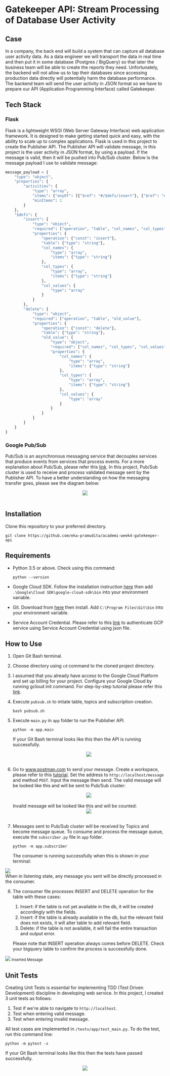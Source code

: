# Gatekeeper API: Stream Processing of Database User Activity

## Case
In a company, the back end will build a system that can capture all database user activity data. 
As a data engineer we will transport the data in real time and then put it in some 
database (Postgres / BigQuery) so that later the business team will be able to create the 
reports they need. Unfortunately, the backend will not allow us to tap their databases 
since accessing production data directly will potentially harm the database performance. 
The backend team will send the user activity in JSON format so we have to prepare our API (Application Programming Interface) 
called Gatekeeper.

## Tech Stack

### Flask
Flask is a lightweight WSGI (Web Server Gateway Interface) web application framework. It is designed to make getting 
started quick and easy, with the ability to scale up to complex applications. Flask is used in
this project to create the Publisher API. The Publisher API will validate message, in this project
is the user activity in JSON format, by using a payload. If the message is valid, then it will be
pushed into Pub/Sub cluster. Below is the message payload I use to validate message:
```python
message_payload = {
    "type": "object",
    "properties": {
        "activities": {
            "type": "array",
            "items": {"anyOf": [{"$ref": "#/$defs/insert"}, {"$ref": "#/$defs/delete"}]},
            "minItems": 1
        }
    },
    "$defs": {
        "insert": {
            "type": "object",
            "required": ["operation", "table", "col_names", "col_types", "col_values"],
            "properties": {
                "operation": {"const": "insert"},
                "table": {"type": "string"},
                "col_names": {
                    "type": "array",
                    "items": {"type": "string"}
                },
                "col_types": {
                    "type": "array",
                    "items": {"type": "string"}
                },
                "col_values": {
                    "type": "array"
                }
            }
        },
        "delete": {
            "type": "object",
            "required": ["operation", "table", "old_value"],
            "properties": {
                "operation": {"const": "delete"},
                "table": {"type": "string"},
                "old_value": {
                    "type": "object",
                    "required": ["col_names", "col_types", "col_values"],
                    "properties": {
                        "col_names": {
                            "type": "array",
                            "items": {"type": "string"}
                        },
                        "col_types": {
                            "type": "array",
                            "items": {"type": "string"}
                        },
                        "col_values": {
                            "type": "array"
                        }
                    }
                }
            }
        }
    }
}
```
### Google Pub/Sub
Pub/Sub is an asynchronous messaging service that decouples services that produce events 
from services that process events. For a more explanation about Pub/Sub, please refer this
[link](https://cloud.google.com/pubsub/docs/overview). 
In this project, Pub/Sub cluster is used to receive and process validated message sent 
by the Publisher API. To have a better understanding on how the messaging transfer goes,
please see the diagram below:
<div align="center">
<img src="https://drive.google.com/uc?export=view&id=1dSwUtLZmzWc4FjJIPlqsa0dDpkA_J-yG">
</div><br />

## Installation
Clone this repository to your preferred directory.
```commandline
git clone https://github.com/eka-pramudita/academi-week4-gatekeeper-api
```

## Requirements
* Python 3.5 or above. Check using this command:
    ```commandline
    python --version
    ```
* Google Cloud SDK. Follow the installation instruction 
  [here](https://cloud.google.com/sdk/docs/install) 
  then add `.\Google\Cloud SDK\google-cloud-sdk\bin` into your environment variable.
  
* Git. Download from [here](https://git-scm.com/downloads) then install. 
  Add `C:\Program Files\Git\bin` into your environment variable.
  
* Service Account Credential. Please refer to this [link](https://cloud.google.com/docs/authentication/getting-started)
to authenticate GCP service using Service Account Credential using json file.
  
## How to Use
1. Open Git Bash terminal.
2. Choose directory using `cd` command to the cloned project directory.
3. I assumed that you already have access to the Google Cloud Platform and set up 
   billing for your project. Configure your Google Cloud by running gcloud init command. 
   For step-by-step tutorial please refer this [link](https://www.jhanley.com/google-cloud-understanding-gcloud-configurations/#:~:text=A%20gcloud%20configuration%20is%20a,configuration%20named%20default%20is%20created.&text=The%20creation%20of%20a%20configuration%20can%20be%20accomplished%20with%20gcloud%20or%20manually.).
   
4. Execute `pubsub.sh` to intiate table, topics and subscription creation.
    ```commandline
    bash pubsub.sh
    ```
   
5. Execute `main.py` in `app` folder to run the Publisher API.
    ```commandline
    python -m app.main
    ```
   If your Git Bash terminal looks like this then the API is running successfully.
    <div align="center">
    <img src="https://drive.google.com/uc?export=view&id=1nSepEbZY62-uSQDvtCFhKHIlpVxzmrng">
    </div><br />
   
6. Go to www.postman.com to send your message. Create a workspace, please refer to this 
   [tutorial](https://www.guru99.com/postman-tutorial.html).
   Set the address to `http://localhost/message` and method `POST`. Input the message then send.
   The valid message will be looked like this and will be sent to Pub/Sub cluster:
   <div align="center">
   <img src="https://drive.google.com/uc?export=view&id=15QuasT2W1KACLLxA5oVowSzZ1Hocg_r9">
   </div><br />
   Invalid message will be looked like this and will be counted:
   <div align="center">
   <img src="https://drive.google.com/uc?export=view&id=19oYaoGKut_rImAYv6PnZQ98N9dHFyONR">
   </div><br />
7.  Messages sent to Pub/Sub cluster will be received by Topics and become message queue.
    To consume and process the message queue, execute the `subscriber.py` file in `app` folder.
    ```commandline
    python -m app.subscriber
    ```
    The consumer is running successfully when this is shown in your terminal:
    <div align="center">
   <img src="https://drive.google.com/uc?export=view&id=1yJuEARMsVTArkPOgaVtdrR2vmWMK3T7j">
   </div><br />
    When in listening state, any message you sent will be directly processed in the consumer.

8.  The consumer file processes INSERT and DELETE operation for the table with these cases:
    1. Insert: if the table is not yet available in the db, it will be created accordingly with the fields.
    2. Insert: if the table is already available in the db, but the relevant field does not exists, it will alter table to add relevant field.
    3. Delete: if the table is not available, it will fail the entire transaction and output error.
    
    Please note that INSERT operation always comes before DELETE. 
    Check your bigquery table to confirm the process is successfully done.
    <div align="center">
   <img src="https://drive.google.com/uc?export=view&id=1hhboE9CB93j6uMEWH-TCLGr-Nv5C2dPm">
    <small align="center">Inserted Message</small>
   </div><br />

## Unit Tests
Creating Unit Tests is essential for implementing TDD (Test Driven Development) discipline
in developing web service. In this project, I created 3 unit tests as follows:
1. Test if we're able to navigate to `http://localhost`.
2. Test when entering valid message.
3. Test when entering invalid message.

All test cases are implemented in `/tests/app/test_main.py`. To do the test, run this command line:
```commandline
python -m pytest -s
```
If your Git Bash terminal looks like this then the tests have passed successfully.
<div align="center">
<img src="https://drive.google.com/uc?export=view&id=18dc0xeahmBn5zZyY5r6iEDaPj2ARKeZn">
</div><br />
